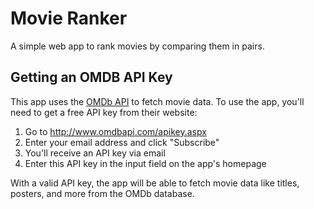 # Movie Ranker

A simple web app to rank movies by comparing them in pairs.

## Getting an OMDB API Key

This app uses the [OMDb API](http://www.omdbapi.com/) to fetch movie data. To use the app, you'll need to get a free API key from their website:

1. Go to http://www.omdbapi.com/apikey.aspx
2. Enter your email address and click "Subscribe"
3. You'll receive an API key via email
4. Enter this API key in the input field on the app's homepage

With a valid API key, the app will be able to fetch movie data like titles, posters, and more from the OMDb database.
